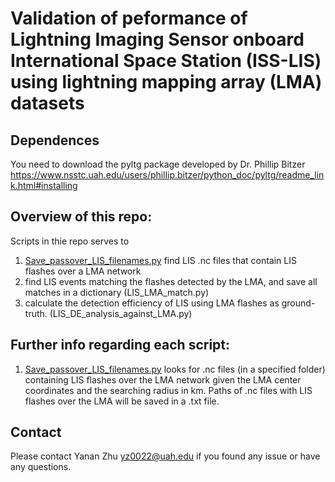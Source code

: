 # Validation of  peformance of Lightning Imaging Sensor onboard International Space Station (ISS-LIS) using lightning mapping array (LMA) datasets

## Dependences
You need to download the pyltg package developed by Dr. Phillip Bitzer 
<https://www.nsstc.uah.edu/users/phillip.bitzer/python_doc/pyltg/readme_link.html#installing>

## Overview of this repo:
Scripts in thie repo serves to 
1. [Save_passover_LIS_filenames.py](https://github.com/safelysparky/LIS_LMA_val/blob/main/Save_passover_LIS_filenames.py) find LIS .nc files that contain LIS flashes over a LMA network 
2. find LIS events matching the flashes detected by the LMA, and save all matches in a dictionary (LIS_LMA_match.py)
3. calculate the detection efficiency of LIS using LMA flashes as ground-truth. (LIS_DE_analysis_against_LMA.py)

## Further info regarding each script:
1. [Save_passover_LIS_filenames.py](https://github.com/safelysparky/LIS_LMA_val/blob/main/Save_passover_LIS_filenames.py) looks for .nc files (in a specified folder) containing LIS flashes over the LMA network given the LMA center coordinates and the searching radius in km. Paths of .nc files with LIS flashes over the LMA will be saved in a .txt file.
## Contact
Please contact Yanan Zhu <yz0022@uah.edu> if you found any issue or have any questions. 